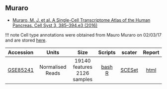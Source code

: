 ## Muraro
* [Muraro, M. J. et al. A Single-Cell Transcriptome Atlas of the Human Pancreas. Cell Syst 3, 385–394.e3 (2016)](http://dx.doi.org/10.1016/j.cels.2016.09.002)

!!! note
    Cell type annotations were obtained from Mauro Muraro on 02/03/17 and are stored [here](https://s3.amazonaws.com/scrnaseq-public-datasets/manual-data/muraro/cell_type_annotation_Cels2016.csv).

|Accession|Units|Size|Scripts|scater|Report|
|:-:|:-:|:-:|:-:|:-:|:-:|
|[GSE85241](https://www.ncbi.nlm.nih.gov/geo/query/acc.cgi?acc=GSE85241)|Normalised Reads|19140 features<br>2126 samples |[bash](https://github.com/hemberg-lab/scRNA.seq.datasets/blob/master/bash/muraro.sh)<br>[R](https://github.com/hemberg-lab/scRNA.seq.datasets/blob/master/R/muraro.R)|[SCESet](https://scrnaseq-public-datasets.s3.amazonaws.com/scater-objects/muraro.rds)|[html](https://scrnaseq-public-datasets.s3.amazonaws.com/scater-reports/muraro.html)|
